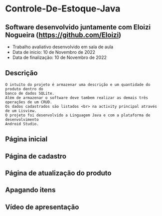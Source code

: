 # Controle-De-Estoque-Java
## Software desenvolvido juntamente com Eloizi Nogueira (https://github.com/Eloizi)
 - Trabalho avaliativo desenvolvido em sala de aula
 - Data de inicio: 10 de Novembro de 2022
 - Data de finalização: 10 de Novembro de 2022

 ## Descrição
    O intuíto do projeto é armazenar uma descrição e um quantidade do produto dentro do 
    banco de dados SQLite.
    Além de armazenar o software deve tambem realizar as demais três operações de um CRUD. 
    Os dados cadastrados são listados <br> na activity principal através de um Lisview.
    O projeto foi desenvolvido a Linguagem Java e com a plataforma de desenvolvimento 
    Android Studio.

## Página inicial    
## Página de cadastro   
## Página de atualização do produto    
## Apagando itens
## Vídeo de apresentação   

 
               